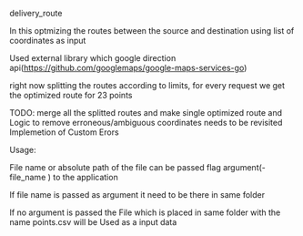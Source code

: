  delivery_route


In this optmizing the routes between the source and destination using list of 
coordinates as input 

Used external library which google direction api(https://github.com/googlemaps/google-maps-services-go)

right now splitting the routes according to limits, for every request we get the optimized route for 23 points

TODO: merge all the splitted routes and make single optimized route and
Logic to remove  erroneous/ambiguous coordinates needs to be revisited
Implemetion of Custom Erors

Usage:

File name or  absolute path of the file can be passed flag argument(-file_name  ) to the application

If file name is passed as argument it need to be there in same folder

If no argument is passed the File which is placed in same folder with the name 
points.csv will be Used as a input data 